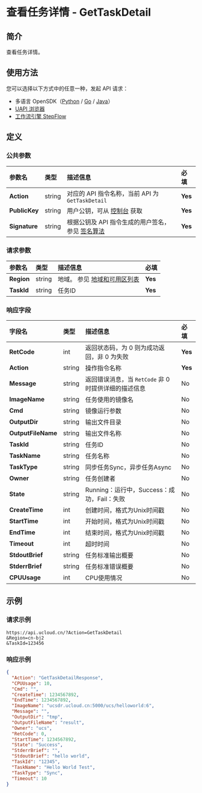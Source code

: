 # 查看任务详情 - GetTaskDetail

## 简介

查看任务详情。





## 使用方法

您可以选择以下方式中的任意一种，发起 API 请求：
- 多语言 OpenSDK（[Python](https://github.com/ucloud/ucloud-sdk-python3) / [Go](https://github.com/ucloud/ucloud-sdk-go) / [Java](https://github.com/ucloud/ucloud-sdk-java)）
- [UAPI 浏览器](https://console.ucloud.cn/uapi/detail?id=GetTaskDetail)
- [工作流引擎 StepFlow](https://console.ucloud.cn/stepflow/manage/)

## 定义

### 公共参数

| 参数名 | 类型 | 描述信息 | 必填 |
|:---|:---|:---|:---|
| **Action**     | string  | 对应的 API 指令名称，当前 API 为 `GetTaskDetail`                        | **Yes** |
| **PublicKey**  | string  | 用户公钥，可从 [控制台](https://console.ucloud.cn/uapi/apikey) 获取                                             | **Yes** |
| **Signature**  | string  | 根据公钥及 API 指令生成的用户签名，参见 [签名算法](api/summary/signature.md)  | **Yes** |

### 请求参数

| 参数名 | 类型 | 描述信息 | 必填 |
|:---|:---|:---|:---|
| **Region** | string | 地域。 参见 [地域和可用区列表](api/summary/regionlist) |**Yes**|
| **TaskId** | string | 任务ID |**Yes**|

### 响应字段

| 字段名 | 类型 | 描述信息 | 必填 |
|:---|:---|:---|:---|
| **RetCode** | int | 返回状态码，为 0 则为成功返回，非 0 为失败 |**Yes**|
| **Action** | string | 操作指令名称 |**Yes**|
| **Message** | string | 返回错误消息，当 `RetCode` 非 0 时提供详细的描述信息 |No|
| **ImageName** | string | 任务使用的镜像名 |No|
| **Cmd** | string | 镜像运行参数 |No|
| **OutputDir** | string | 输出文件目录 |No|
| **OutputFileName** | string | 输出文件名称 |No|
| **TaskId** | string | 任务ID |No|
| **TaskName** | string | 任务名称 |No|
| **TaskType** | string | 同步任务Sync，异步任务Async |No|
| **Owner** | string | 任务创建者 |No|
| **State** | string | Running：运行中，Success：成功，Fail：失败 |No|
| **CreateTime** | int | 创建时间，格式为Unix时间戳 |No|
| **StartTime** | int | 开始时间，格式为Unix时间戳 |No|
| **EndTime** | int | 结束时间，格式为Unix时间戳 |No|
| **Timeout** | int | 超时时间 |No|
| **StdoutBrief** | string | 任务标准输出概要 |No|
| **StderrBrief** | string | 任务标准错误概要 |No|
| **CPUUsage** | int | CPU使用情况 |No|




## 示例

### 请求示例
    
```
https://api.ucloud.cn/?Action=GetTaskDetail
&Region=cn-bj2
&TaskId=123456
```

### 响应示例
    
```json
{
  "Action": "GetTaskDetailResponse",
  "CPUUsage": 10,
  "Cmd": "",
  "CreateTime": 1234567892,
  "EndTime": 1234567892,
  "ImageName": "ucsdr.ucloud.cn:5000/ucs/helloworld:6",
  "Message": "",
  "OutputDir": "tmp",
  "OutputFileName": "result",
  "Owner": "ucs",
  "RetCode": 0,
  "StartTime": 1234567892,
  "State": "Success",
  "StderrBrief": "",
  "StdoutBrief": "hello world",
  "TaskId": "12345",
  "TaskName": "Hello World Test",
  "TaskType": "Sync",
  "Timeout": 10
}
```





